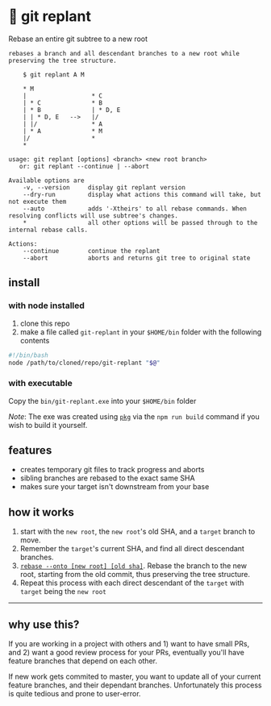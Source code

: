 # 🌱 git replant

Rebase an entire git subtree to a new root

```
rebases a branch and all descendant branches to a new root while preserving the tree structure.

    $ git replant A M

    * M
    |                  * C
    | * C              * B
    | * B              | * D, E
    | | * D, E   -->   |/
    | |/               * A
    | * A              * M
    |/                 *
    *

usage: git replant [options] <branch> <new root branch>
   or: git replant --continue | --abort

Available options are
    -v, --version     display git replant version
    --dry-run         display what actions this command will take, but not execute them
    --auto            adds '-Xtheirs' to all rebase commands. When resolving conflicts will use subtree's changes.
    *                 all other options will be passed through to the internal rebase calls.

Actions:
    --continue        continue the replant
    --abort           aborts and returns git tree to original state
```


## install

### with node installed
1. clone this repo
1. make a file called `git-replant` in your `$HOME/bin` folder with the following contents

```bash
#!/bin/bash
node /path/to/cloned/repo/git-replant "$@"
```

### with executable
Copy the `bin/git-replant.exe` into your `$HOME/bin` folder

*Note*: The exe was created using [`pkg`](https://www.npmjs.com/package/pkg) via the `npm run build` command if you wish to build it yourself.



## features
- creates temporary git files to track progress and aborts
- sibling branches are rebased to the exact same SHA
- makes sure your target isn't downstream from your base



## how it works

1. start with the `new root`, the `new root`'s old SHA, and a `target` branch to move.
1. Remember the `target`'s current SHA, and find all direct descendant branches.
1. [`rebase --onto [new root] [old sha]`](https://stackoverflow.com/questions/29914052/i-cant-understand-the-behaviour-of-git-rebase-onto). Rebase the branch to the new root, starting from the old commit, thus preserving the tree structure.
1. Repeat this process with each direct descendant of the `target` with `target` being the `new root`

---

## why use this?
If you are working in a project with others and 1) want to have small PRs, and 2) want a good review process for your PRs, eventually you'll have feature branches that depend on each other.

If new work gets commited to master, you want to update all of your current feature branches, and their dependant branches. Unfortunately this process is quite tedious and prone to user-error.
